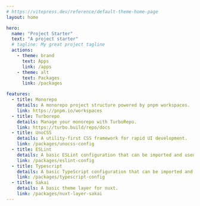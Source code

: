 ```yaml
---
# https://vitepress.dev/reference/default-theme-home-page
layout: home

hero:
  name: "Project Starter"
  text: "A project starter"
  # tagline: My great project tagline
  actions:
    - theme: brand
      text: Apps
      link: /apps
    - theme: alt
      text: Packages
      link: /packages

features:
  - title: Monorepo
    details: A monorepo project structure powered by pnpm workspaces.
    link: https://pnpm.io/workspaces
  - title: Turborepo
    details: Manage your monorepo with TurboRepo.
    link: https://turbo.build/repo/docs
  - title: UnoCSS
    details: A utility-first CSS framework for rapid UI development.
    link: /packages/unocss-config
  - title: ESLint
    details: A basic ESLint configuration that can be imported and used in the project.
    link: /packages/eslint-config
  - title: Typescript
    details: A basic TypeScript configuration that can be imported and used in the project.
    link: /packages/typescript-config
  - title: Sakai
    details: A basic theme layer for nuxt.
    link: /packages/nuxt-layer-sakai
---
```

